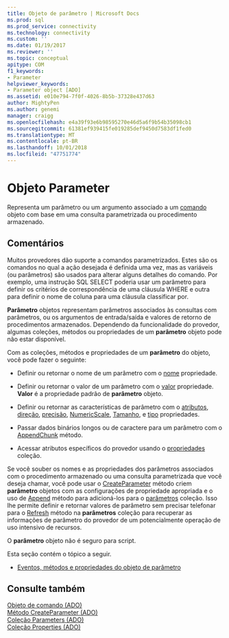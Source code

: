 ```yaml
---
title: Objeto de parâmetro | Microsoft Docs
ms.prod: sql
ms.prod_service: connectivity
ms.technology: connectivity
ms.custom: ''
ms.date: 01/19/2017
ms.reviewer: ''
ms.topic: conceptual
apitype: COM
f1_keywords:
- Parameter
helpviewer_keywords:
- Parameter object [ADO]
ms.assetid: e010e794-7f0f-4026-8b5b-37328e437d63
author: MightyPen
ms.author: genemi
manager: craigg
ms.openlocfilehash: e4a39f93e6b98595270e46d5a6f9b54b35098cb1
ms.sourcegitcommit: 61381ef939415fe019285def9450d7583df1fed0
ms.translationtype: MT
ms.contentlocale: pt-BR
ms.lasthandoff: 10/01/2018
ms.locfileid: "47751774"
---
```

# <a name="parameter-object"></a>Objeto Parameter
Representa um parâmetro ou um argumento associado a um [comando](../../../ado/reference/ado-api/command-object-ado.md) objeto com base em uma consulta parametrizada ou procedimento armazenado.  
  
## <a name="remarks"></a>Comentários  
 Muitos provedores dão suporte a comandos parametrizados. Estes são os comandos no qual a ação desejada é definida uma vez, mas as variáveis (ou parâmetros) são usados para alterar alguns detalhes do comando. Por exemplo, uma instrução SQL SELECT poderia usar um parâmetro para definir os critérios de correspondência de uma cláusula WHERE e outra para definir o nome de coluna para uma cláusula classificar por.  
  
 **Parâmetro** objetos representam parâmetros associados às consultas com parâmetros, ou os argumentos de entrada/saída e valores de retorno de procedimentos armazenados. Dependendo da funcionalidade do provedor, algumas coleções, métodos ou propriedades de um **parâmetro** objeto pode não estar disponível.  
  
 Com as coleções, métodos e propriedades de um **parâmetro** do objeto, você pode fazer o seguinte:  
  
-   Definir ou retornar o nome de um parâmetro com o [nome](../../../ado/reference/ado-api/name-property-ado.md) propriedade.  
  
-   Definir ou retornar o valor de um parâmetro com o [valor](../../../ado/reference/ado-api/value-property-ado.md) propriedade. **Valor** é a propriedade padrão de **parâmetro** objeto.  
  
-   Definir ou retornar as características de parâmetro com o [atributos](../../../ado/reference/ado-api/attributes-property-ado.md), [direção](../../../ado/reference/ado-api/direction-property.md), [precisão](../../../ado/reference/ado-api/precision-property-ado.md), [NumericScale](../../../ado/reference/ado-api/numericscale-property-ado.md), [ Tamanho](../../../ado/reference/ado-api/size-property-ado-parameter.md), e [tipo](../../../ado/reference/ado-api/type-property-ado.md) propriedades.  
  
-   Passar dados binários longos ou de caractere para um parâmetro com o [AppendChunk](../../../ado/reference/ado-api/appendchunk-method-ado.md) método.  
  
-   Acessar atributos específicos do provedor usando o [propriedades](../../../ado/reference/ado-api/properties-collection-ado.md) coleção.  
  
 Se você souber os nomes e as propriedades dos parâmetros associados com o procedimento armazenado ou uma consulta parametrizada que você deseja chamar, você pode usar o [CreateParameter](../../../ado/reference/ado-api/createparameter-method-ado.md) método criem **parâmetro** objetos com as configurações de propriedade apropriada e o uso de [Append](../../../ado/reference/ado-api/append-method-ado.md) método para adicioná-los para o [parâmetros](../../../ado/reference/ado-api/parameters-collection-ado.md) coleção. Isso lhe permite definir e retornar valores de parâmetro sem precisar telefonar para o [Refresh](../../../ado/reference/ado-api/refresh-method-ado.md) método na **parâmetros** coleção para recuperar as informações de parâmetro do provedor de um potencialmente operação de uso intensivo de recursos.  
  
 O **parâmetro** objeto não é seguro para script.  
  
 Esta seção contém o tópico a seguir.  
  
-   [Eventos, métodos e propriedades do objeto de parâmetro](../../../ado/reference/ado-api/parameter-object-properties-methods-and-events.md)  
  
## <a name="see-also"></a>Consulte também  
 [Objeto de comando (ADO)](../../../ado/reference/ado-api/command-object-ado.md)   
 [Método CreateParameter (ADO)](../../../ado/reference/ado-api/createparameter-method-ado.md)   
 [Coleção Parameters (ADO)](../../../ado/reference/ado-api/parameters-collection-ado.md)   
 [Coleção Properties (ADO)](../../../ado/reference/ado-api/properties-collection-ado.md)
